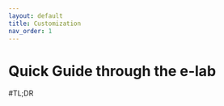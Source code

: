 ```yaml
---
layout: default
title: Customization
nav_order: 1
---
```


# Quick Guide through the e-lab
\#TL;DR


